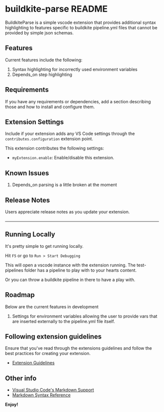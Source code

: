 # buildkite-parse README

BuildkiteParse is a simple vscode extension that provides additional syntax highlighting to features specific to buildkite pipeline.yml files that cannot be provided by simple json schemas.

## Features

Current features include the following:

1. Syntax highlighting for incorrectly used environment variables
2. Depends_on step highlighting

## Requirements

If you have any requirements or dependencies, add a section describing those and how to install and configure them.

## Extension Settings

Include if your extension adds any VS Code settings through the `contributes.configuration` extension point.

This extension contributes the following settings:

* `myExtension.enable`: Enable/disable this extension.

## Known Issues

1. Depends_on parsing is a little broken at the moment

## Release Notes

Users appreciate release notes as you update your extension.

###

---

## Running Locally

It's pretty simple to get running locally.

Hit `F5` or go to `Run > Start Debugging`

This will open a vscode instance with the extension running. The test-pipelines folder has a pipeline to play with to your hearts content.

Or you can throw a buildkite pipeline in there to have a play with.

## Roadmap

Below are the current features in development

1. Settings for environment variables allowing the user to provide vars that are inserted externally to the pipeline.yml file itself.

## Following extension guidelines

Ensure that you've read through the extensions guidelines and follow the best practices for creating your extension.

* [Extension Guidelines](https://code.visualstudio.com/api/references/extension-guidelines)

## Other info

* [Visual Studio Code's Markdown Support](http://code.visualstudio.com/docs/languages/markdown)
* [Markdown Syntax Reference](https://help.github.com/articles/markdown-basics/)

**Enjoy!**
